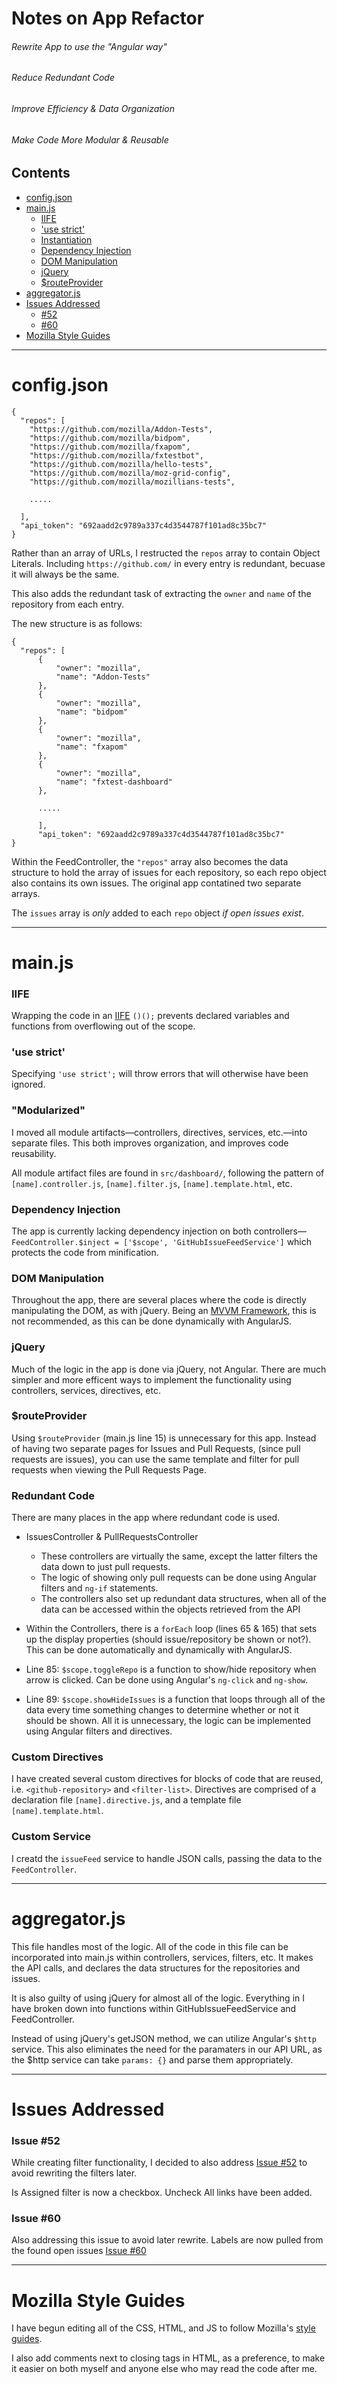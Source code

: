 # Notes on App Refactor

###### Rewrite App to use the "Angular way"
###### Reduce Redundant Code
###### Improve Efficiency & Data Organization
###### Make Code More Modular & Reusable

## Contents

- [config.json](#configjson)
- [main.js](#mainjs)
  - [IIFE](#iife)
  - ['use strict'](#use-strict)
  - [Instantiation](#instantiation)
  - [Dependency Injection](#dependency-injection)
  - [DOM Manipulation](#dom-manipulation)
  - [jQuery](#jquery)
  - [$routeProvider](#routeprovider)
- [aggregator.js](#aggregatorjs)
- [Issues Addressed](#issues-addressed)
    - [#52](#issue-52)
    - [#60](#issue-60)
- [Mozilla Style Guides](#mozilla-style-guides)

___

# config.json

```
{
  "repos": [
    "https://github.com/mozilla/Addon-Tests",
    "https://github.com/mozilla/bidpom",
    "https://github.com/mozilla/fxapom",
    "https://github.com/mozilla/fxtestbot",
    "https://github.com/mozilla/hello-tests",
    "https://github.com/mozilla/moz-grid-config",
    "https://github.com/mozilla/mozillians-tests",

    .....

  ],
  "api_token": "692aadd2c9789a337c4d3544787f101ad8c35bc7"
}
```

Rather than an array of URLs, I restructed the `repos` array to contain Object Literals.
Including `https://github.com/` in every entry is redundant, becuase it will always be the same.

This also adds the redundant task of extracting the `owner` and `name` of the repository from each entry.

The new structure is as follows:

```
{
  "repos": [
      {
          "owner": "mozilla",
          "name": "Addon-Tests"
      },
      {
          "owner": "mozilla",
          "name": "bidpom"
      },
      {
          "owner": "mozilla",
          "name": "fxapom"
      },
      {
          "owner": "mozilla",
          "name": "fxtest-dashboard"
      },

      .....

      ],
      "api_token": "692aadd2c9789a337c4d3544787f101ad8c35bc7"
}
```

Within the FeedController, the `"repos"` array also becomes the data structure to hold the array of issues for each repository, so each repo object also contains its own issues. The original app contatined two separate arrays.

The `issues` array  is _only_ added to each `repo` object _if open issues exist_.

___

# main.js

### IIFE
Wrapping the code in an [IIFE](https://en.wikipedia.org/wiki/Immediately-invoked_function_expression)
`()();` prevents declared variables and functions from overflowing out of the scope.

### 'use strict'
Specifying `'use strict';` will throw errors that will otherwise have been ignored.


### "Modularized"
I moved all module artifacts&#8212;controllers, directives, services, etc.&#8212;into separate files.
This both improves organization, and improves code reusability.

All module artifact files are found in `src/dashboard/`, following the pattern of `[name].controller.js`, `[name].filter.js`, `[name].template.html`, etc.

### Dependency Injection
The app is currently lacking dependency injection on both controllers&#8212;
`FeedController.$inject = ['$scope', 'GitHubIssueFeedService']` which protects the code from minification.

### DOM Manipulation

Throughout the app, there are several places where the code is directly manipulating the DOM, as with jQuery.
Being an [MVVM Framework](https://en.wikipedia.org/wiki/Model%E2%80%93view%E2%80%93viewmodel), this is not
recommended, as this can be done dynamically with AngularJS.

### jQuery

Much of the logic in the app is done via jQuery, not Angular. There are much simpler and more efficent
ways to implement the functionality using controllers, services, directives, etc.

### $routeProvider

Using `$routeProvider` (main.js line 15) is unnecessary for this app. Instead of
having two separate pages for Issues and Pull Requests, (since pull requests are issues),
you can use the same template and filter for pull requests when viewing the Pull Requests Page.

### Redundant Code
There are many places in the app where redundant code is used.

- IssuesController & PullRequestsController
  - These controllers are virtually the same, except the latter filters the data down to just pull requests.
  - The logic of showing only pull requests can be done using Angular filters and `ng-if` statements.
  - The controllers also set up redundant data structures, when all of the data
  can be accessed within the objects retrieved from the API


- Within the Controllers, there is a `forEach` loop (lines 65 & 165) that sets up
the display properties (should issue/repository be shown or not?). This can be done
automatically and dynamically with AngularJS.

- Line 85: `$scope.toggleRepo` is a function to show/hide repository when arrow
is clicked. Can be done using Angular's `ng-click` and `ng-show`.

- Line 89: `$scope.showHideIssues` is a function that loops through all of the data
every time something changes to determine whether or not it should be shown. All
it is unnecessary, the logic can be implemented using Angular filters and directives.

### Custom Directives

I have created several custom directives for blocks of code that are reused, i.e. `<github-repository>`
 and `<filter-list>`. Directives are comprised of a declaration file `[name].directive.js`, and a template file `[name].template.html`.

### Custom Service

I creatd the `issueFeed` service to handle JSON calls, passing the data to the `FeedController`.
___

# aggregator.js

This file handles most of the logic. All of the code in this file can be
incorporated into main.js within controllers, services, filters, etc. It makes
the API calls, and declares the data structures for the repositories and issues.

It is also guilty of using jQuery for almost all of the logic. Everything in
I have broken down into functions within GitHubIssueFeedService and FeedController.

Instead of using jQuery's getJSON method, we can utilize Angular's `$http` service.
This also eliminates the need for the paramaters in our API URL, as the $http service
can take `params: {}` and parse them appropriately.
___

# Issues Addressed

### Issue #52

While creating filter functionality, I decided to also address [Issue #52](https://github.com/mozilla/fxtest-dashboard/issues/52) to avoid rewriting the filters later.

Is Assigned filter is now a checkbox. Uncheck All links have been added.

### Issue #60

Also addressing this issue to avoid later rewrite. Labels are now pulled from the found open issues  [Issue #60](https://github.com/mozilla/fxtest-dashboard/issues/60)

___

# Mozilla Style Guides


I have begun editing all of the CSS, HTML, and JS to follow Mozilla's
[style guides](http://mozweb.readthedocs.io/en/latest/reference/index.html).

I also add comments next to closing tags in HTML, as a preference, to make it
easier on both myself and anyone else who may read the code after me.
